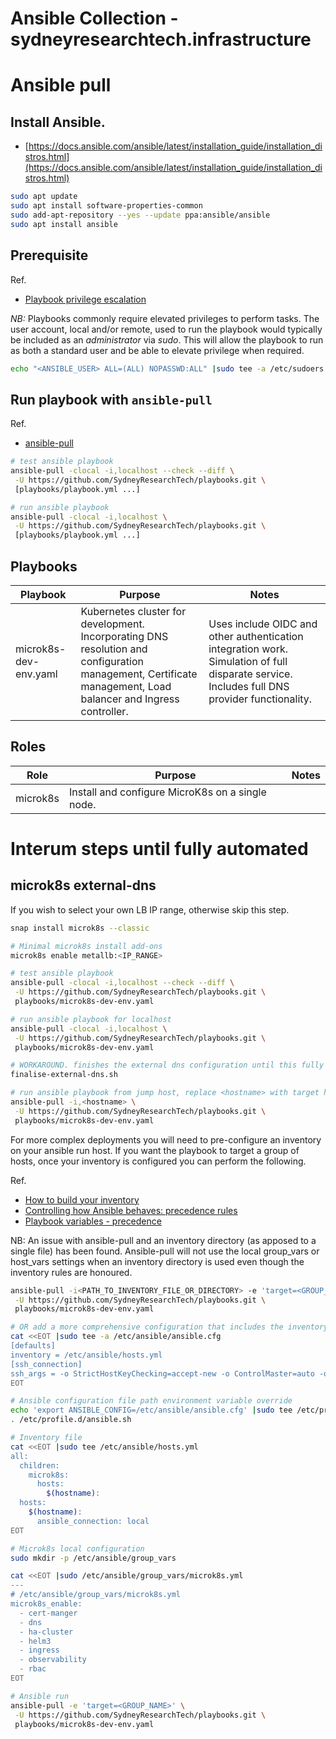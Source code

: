# Ansible Collection - sydneyresearchtech.infrastructure

# Ansible pull

## Install Ansible.

* [https://docs.ansible.com/ansible/latest/installation_guide/installation_distros.html](https://docs.ansible.com/ansible/latest/installation_guide/installation_distros.html)

```bash
sudo apt update
sudo apt install software-properties-common
sudo add-apt-repository --yes --update ppa:ansible/ansible
sudo apt install ansible
```

## Prerequisite 

Ref.
* [Playbook privilege escalation](https://docs.ansible.com/ansible/latest/playbook_guide/playbooks_privilege_escalation.html)

*NB:* Playbooks commonly require elevated privileges to perform tasks. The user account, local and/or remote, used to
run the playbook would typically be included as an *administrator* via *sudo*. This will allow the playbook to run as both a
standard user and be able to elevate privilege when required.

```bash
echo "<ANSIBLE_USER> ALL=(ALL) NOPASSWD:ALL" |sudo tee -a /etc/sudoers.d/ansible-user
```

## Run playbook with `ansible-pull`

Ref.
* [ansible-pull](https://docs.ansible.com/ansible/latest/cli/ansible-pull.html)

```bash
# test ansible playbook
ansible-pull -clocal -i,localhost --check --diff \
 -U https://github.com/SydneyResearchTech/playbooks.git \
 [playbooks/playbook.yml ...]

# run ansible playbook
ansible-pull -clocal -i,localhost \
 -U https://github.com/SydneyResearchTech/playbooks.git \
 [playbooks/playbook.yml ...]
```

## Playbooks

| Playbook | Purpose | Notes |
| -------- | ------- | ----- |
| microk8s-dev-env.yaml | Kubernetes cluster for development. Incorporating DNS resolution and configuration management, Certificate management, Load balancer and Ingress controller. | Uses include OIDC and other authentication integration work. Simulation of full disparate service. Includes full DNS provider functionality. |

## Roles

| Role | Purpose | Notes |
| ---- | ------- | ----- |
| microk8s | Install and configure MicroK8s on a single node. |

# Interum steps until fully automated

## microk8s external-dns

If you wish to select your own LB IP range, otherwise skip this step.

```bash
snap install microk8s --classic

# Minimal microk8s install add-ons
microk8s enable metallb:<IP_RANGE>
```

```bash
# test ansible playbook
ansible-pull -clocal -i,localhost --check --diff \
 -U https://github.com/SydneyResearchTech/playbooks.git \
 playbooks/microk8s-dev-env.yaml

# run ansible playbook for localhost
ansible-pull -clocal -i,localhost \
 -U https://github.com/SydneyResearchTech/playbooks.git \
 playbooks/microk8s-dev-env.yaml

# WORKAROUND. finishes the external dns configuration until this fully integrated.
finalise-external-dns.sh

# run ansible playbook from jump host, replace <hostname> with target hostname
ansible-pull -i,<hostname> \
 -U https://github.com/SydneyResearchTech/playbooks.git \
 playbooks/microk8s-dev-env.yaml
```

For more complex deployments you will need to pre-configure an inventory on your ansible run host.
If you want the playbook to target a group of hosts, once your inventory is configured you can perform the following.

Ref.
* [How to build your inventory](https://docs.ansible.com/ansible/latest/inventory_guide/intro_inventory.html)
* [Controlling how Ansible behaves: precedence rules](https://docs.ansible.com/ansible/latest/reference_appendices/general_precedence.html#general-precedence-rules)
* [Playbook variables - precedence](https://docs.ansible.com/ansible/latest/playbook_guide/playbooks_variables.html#understanding-variable-precedence)

NB: An issue with ansible-pull and an inventory directory (as apposed to a single file) has been found.
Ansible-pull will not use the local group_vars or host_vars settings when an inventory directory is used even though the inventory rules are honoured.

```bash
ansible-pull -i<PATH_TO_INVENTORY_FILE_OR_DIRECTORY> -e 'target=<GROUP_NAME>' \
 -U https://github.com/SydneyResearchTech/playbooks.git \
 playbooks/microk8s-dev-env.yaml

# OR add a more comprehensive configuration that includes the inventory path
cat <<EOT |sudo tee -a /etc/ansible/ansible.cfg
[defaults]
inventory = /etc/ansible/hosts.yml
[ssh_connection]
ssh_args = -o StrictHostKeyChecking=accept-new -o ControlMaster=auto -o ControlPersist=60s -o ControlPath=/tmp/%r@%h:%p
EOT

# Ansible configuration file path environment variable override
echo 'export ANSIBLE_CONFIG=/etc/ansible/ansible.cfg' |sudo tee /etc/profile.d/ansible.sh
. /etc/profile.d/ansible.sh

# Inventory file
cat <<EOT |sudo tee /etc/ansible/hosts.yml
all:
  children:
    microk8s:
      hosts:
        $(hostname):
  hosts:
    $(hostname):
      ansible_connection: local
EOT

# Microk8s local configuration
sudo mkdir -p /etc/ansible/group_vars

cat <<EOT |sudo /etc/ansible/group_vars/microk8s.yml
---
# /etc/ansible/group_vars/microk8s.yml
microk8s_enable:
  - cert-manger
  - dns
  - ha-cluster
  - helm3
  - ingress
  - observability
  - rbac
EOT

# Ansible run
ansible-pull -e 'target=<GROUP_NAME>' \
 -U https://github.com/SydneyResearchTech/playbooks.git \
 playbooks/microk8s-dev-env.yaml
```
